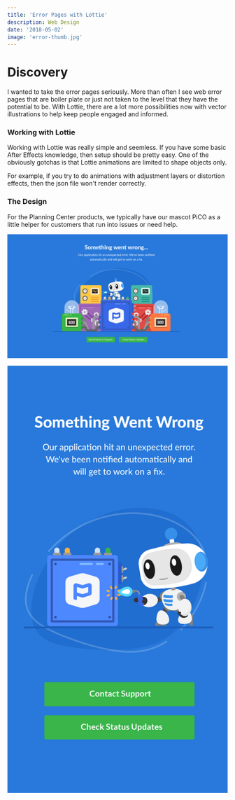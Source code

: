 ```yaml
---
title: 'Error Pages with Lottie'
description: Web Design
date: '2018-05-02'
image: 'error-thumb.jpg'
---
```


# Discovery

I wanted to take the error pages seriously. More than often I see web error pages that are boiler plate or just not taken to the level that they have the potential to be. With Lottie, there are a lot more possibilities now with vector illustrations to help keep people engaged and informed.

### Working with Lottie

Working with Lottie was really simple and seemless. If you have some basic After Effects knowledge, then setup should be pretty easy. One of the obviously gotchas is that Lottie animations are limited to shape objects only.

For example, if you try to do animations with adjustment layers or distortion effects, then the json file won't render correctly.

### The Design

For the Planning Center products, we typically have our mascot PiCO as a little helper for customers that run into issues or need help.

![Error 500 Page Design - Web Layout](500-web.png)

<div class="blog-image--small blog-image--center">
<img src="500-mobile.png" alt="Mobile layout for 500 page"/>
</div>
<br/>
<br/>
